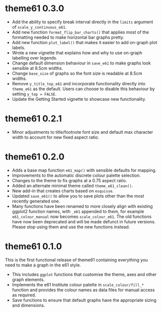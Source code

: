 # theme61 0.3.0

* Add the ability to specify break interval directly in the `limits` argument of `scale_y_continuous_e61`.
* Add new function `format_flip_bar_charts()` that applies most of the formatting needed to make horizontal bar graphs pretty.
* Add new function `plot_label()` that makes it easier to add on-graph plot labels.
* Wrote a new vignette that explains how and why to use on-graph labelling over legends.
* Change default dimension behaviour in `save_e61` to make graphs look sensible at 8.5cm widths.
* Change `base_size` of graphs so the font size is readable at 8.5cm widths.
* Remove `y_title_top_e61` and incorporate functionality directly into `theme_e61` as the default. Users can choose to disable this behaviour by setting `y_top = FALSE`.
* Update the Getting Started vignette to showcase new functionality.

# theme61 0.2.1

* Minor adjustments to title/footnote font size and default max character width to account for new fixed aspect ratio.

# theme61 0.2.0

* Adds a base map function `e61_map()` with sensible defaults for mapping.
* Improvements to the automatic discrete colour palette selection.
* Changes to the theme to fix graphs at a 0.75 aspect ratio.
* Added an alternate minimal theme called `theme_e61_clean()`.
* New add-in that creates charts based on `esquisse`.
* Updated `save_e61()` to allow you to save plots other than the most recently generated one.
* Many functions have been renamed to more closely align with existing ggplot2 function names, with `_e61` appended to them, for example `e61_colour_manual` now becomes `scale_colour_e61`. The old functions have now been deprecated and will be made defunct in future versions. Please stop using them and use the new functions instead.

# theme61 0.1.0

This is the first functional release of theme61 containing everything you need to make a graph in the e61 style.

* This includes `ggplot` functions that customise the theme, axes and other graph elements.
* Implements the e61 Institute colour palette in `scale_colour/fill_*` function and provides the colour names as data files for manual access as required.
* Save functions to ensure that default graphs have the appropriate sizing and dimensions.
